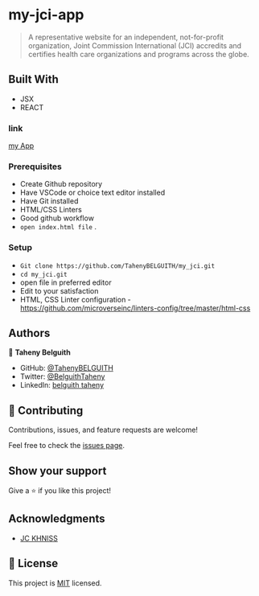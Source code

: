 # my-jci-app
> A representative website for an independent, not-for-profit organization, Joint Commission International (JCI) accredits and certifies health care organizations and programs across the globe.

## Built With

- JSX
- REACT


### link 
[my App](https://my-jci.vercel.app/)

### Prerequisites
- Create Github repository
- Have VSCode or choice text editor installed
- Have Git installed
- HTML/CSS Linters
- Good github workflow
- `open index.html file` .
  

### Setup
- `Git clone https://github.com/TahenyBELGUITH/my_jci.git`
- `cd my_jci.git`
- open file in preferred editor
- Edit to your satisfaction
- HTML, CSS Linter configuration - https://github.com/microverseinc/linters-config/tree/master/html-css


## Authors
👩 **Taheny Belguith**

- GitHub: [@TahenyBELGUITH](https://github.com/TahenyBELGUITH)
- Twitter: [@BelguithTaheny](https://twitter.com/BelguithTaheny)
- LinkedIn: [belguith taheny](https://www.linkedin.com/in/belguith-taheny-47b93a162/)

## 🤝 Contributing

Contributions, issues, and feature requests are welcome!

Feel free to check the [issues page](../../issues/).

## Show your support

Give a ⭐️ if you like this project!

## Acknowledgments

- [JC KHNISS](https://www.facebook.com/profile.php?id=100069415920893)

## 📝 License

This project is [MIT](./MIT.md) licensed.
